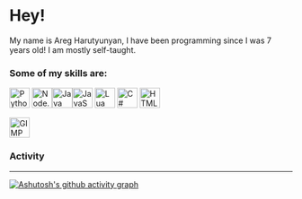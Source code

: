 # Hey!
My name is Areg Harutyunyan, I have been programming since I was 7 years old! I am mostly self-taught.

### Some of my skills are: 
<img width=36 alt="Python" src="https://raw.githubusercontent.com/danielcranney/readme-generator/main/public/icons/skills/python-colored.svg"> <img width=36 alt="Node.js" src="https://raw.githubusercontent.com/danielcranney/readme-generator/main/public/icons/skills/nodejs-colored.svg"><img width=36 alt="Java" src="https://raw.githubusercontent.com/danielcranney/readme-generator/main/public/icons/skills/java-colored.svg"><img width=36 alt="JavaScript" src="https://raw.githubusercontent.com/danielcranney/readme-generator/main/public/icons/skills/javascript-colored.svg"> <img width=36 alt="Lua" src="https://upload.wikimedia.org/wikipedia/commons/thumb/c/cf/Lua-Logo.svg/1200px-Lua-Logo.svg.png"> <img width=36 alt="C#" src="https://cdn.worldvectorlogo.com/logos/c--4.svg"> <img width=36 alt="HTML" src="https://cdn.worldvectorlogo.com/logos/html-1.svg">

<img width=36 alt="GIMP" src="https://upload.wikimedia.org/wikipedia/commons/thumb/4/45/The_GIMP_icon_-_gnome.svg/1200px-The_GIMP_icon_-_gnome.svg.png">

### Activity
<hr>

[![Ashutosh's github activity graph](https://activity-graph.herokuapp.com/graph?username=AregPrograms&theme=dracula)](https://github.com/AregPrograms/github-readme-activity-graph)
